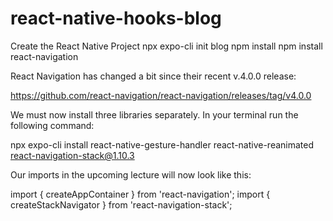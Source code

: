 # react-native-hooks-blog

Create the React Native Project
npx expo-cli init blog
npm install
npm install react-navigation

React Navigation has changed a bit since their recent v.4.0.0 release:

https://github.com/react-navigation/react-navigation/releases/tag/v4.0.0

We must now install three libraries separately. In your terminal run the following command:

npx expo-cli install react-native-gesture-handler react-native-reanimated react-navigation-stack@1.10.3

Our imports in the upcoming lecture will now look like this:

import { createAppContainer } from 'react-navigation';
import { createStackNavigator } from 'react-navigation-stack';

